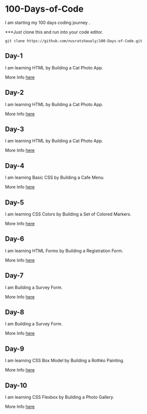 # 100-Days-of-Code
I am  starting  my 100 days  coding journey .

***Just clone this and run into your code editor.  

```git clone https://github.com/nusratshauoly/100-Days-of-Code.git```
## Day-1
I am learning HTML by Building a Cat Photo App.

More Info [here](./Day-1/Day-1.md)

## Day-2
I am learning HTML by Building a Cat Photo App.  

 
More Info [here](./Day-2/Day-2.md)

## Day-3
I am learning HTML by Building a Cat Photo App.  

 
More Info [here](./Day-3/Day-3.md)

## Day-4
I am learning Basic CSS by Building a Cafe Menu.

 
More Info [here](./Day-4/Day-4.md)

## Day-5
I am learning CSS Colors by Building a Set of Colored Markers.

 
More Info [here](./Day-5/Day-5.md)


## Day-6
I am learning HTML Forms by Building a Registration Form.

 
More Info [here](./Day-6/Day-6.md)  

## Day-7
I am Building a Survey Form.

 
More Info [here](./Day-7/Day-7.md)  

## Day-8
I am Building a Survey Form.

 
More Info [here](./Day-8/Day-8.md)  

## Day-9  
I am learning CSS Box Model by Building a Rothko Painting.    


More Info [here](./Day-9/Day-9.md)



## Day-10  
I am learning CSS Flexbox by Building a Photo Gallery.   


More Info [here](./Day-10/Day-10.md)
